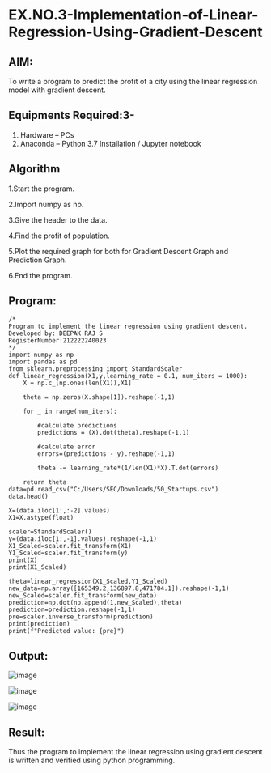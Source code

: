 # EX.NO.3-Implementation-of-Linear-Regression-Using-Gradient-Descent

## AIM:
To write a program to predict the profit of a city using the linear regression model with gradient descent.

## Equipments Required:3-
1. Hardware – PCs
2. Anaconda – Python 3.7 Installation / Jupyter notebook

## Algorithm
1.Start the program.

2.Import numpy as np.

3.Give the header to the data.

4.Find the profit of population.

5.Plot the required graph for both for Gradient Descent Graph and Prediction Graph.

6.End the program.

## Program:
```
/*
Program to implement the linear regression using gradient descent.
Developed by: DEEPAK RAJ S
RegisterNumber:212222240023
*/
import numpy as np
import pandas as pd
from sklearn.preprocessing import StandardScaler
def linear_regression(X1,y,learning_rate = 0.1, num_iters = 1000):
    X = np.c_[np.ones(len(X1)),X1]
    
    theta = np.zeros(X.shape[1]).reshape(-1,1)
    
    for _ in range(num_iters):
        
        #calculate predictions
        predictions = (X).dot(theta).reshape(-1,1)
        
        #calculate error
        errors=(predictions - y).reshape(-1,1)
        
        theta -= learning_rate*(1/len(X1)*X).T.dot(errors)
        
    return theta
data=pd.read_csv("C:/Users/SEC/Downloads/50_Startups.csv")
data.head()

X=(data.iloc[1:,:-2].values)
X1=X.astype(float)

scaler=StandardScaler()
y=(data.iloc[1:,-1].values).reshape(-1,1)
X1_Scaled=scaler.fit_transform(X1)
Y1_Scaled=scaler.fit_transform(y)
print(X)
print(X1_Scaled)

theta=linear_regression(X1_Scaled,Y1_Scaled)
new_data=np.array([165349.2,136897.8,471784.1]).reshape(-1,1)
new_Scaled=scaler.fit_transform(new_data)
prediction=np.dot(np.append(1,new_Scaled),theta)
prediction=prediction.reshape(-1,1)
pre=scaler.inverse_transform(prediction)
print(prediction)
print(f"Predicted value: {pre}")
```

## Output:
![image](https://github.com/DEEPAK2200233/Implementation-of-Linear-Regression-Using-Gradient-Descent/assets/118707676/cf905a24-d031-4d88-bfa0-7cce8278ad6a)

![image](https://github.com/DEEPAK2200233/Implementation-of-Linear-Regression-Using-Gradient-Descent/assets/118707676/b6137401-1fe4-4107-a078-9e8586b61dee)

![image](https://github.com/DEEPAK2200233/Implementation-of-Linear-Regression-Using-Gradient-Descent/assets/118707676/629d6516-e5b7-4e4f-94a8-f2574e952878)

## Result:
Thus the program to implement the linear regression using gradient descent is written and verified using python programming.
